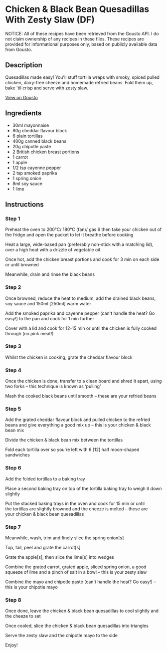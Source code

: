 # Chicken & Black Bean Quesadillas With Zesty Slaw (DF)

NOTICE: All of these recipes have been retrieved from the Gousto API. I do not claim ownership of any recipes in these files. These recipes are provided for informational purposes only, based on publicly available data from Gousto.

## Description

Quesadillas made easy! You'll stuff tortilla wraps with smoky, spiced pulled chicken, dairy-free cheeze and homemade refried beans. Fold them up, bake 'til crisp and serve with zesty slaw. 

[View on Gousto](https://www.gousto.co.uk/recipes/cookbook/chicken-black-bean-quesadillas-with-zesty-slaw-df)

## Ingredients

- 30ml mayonnaise
- 80g cheddar flavour block
- 6 plain tortillas
- 400g canned black beans
- 20g chipotle paste
- 2 British chicken breast portions
- 1 carrot
- 1 apple
- 1/2 tsp cayenne pepper
- 2 tsp smoked paprika
- 1 spring onion
- 8ml soy sauce
- 1 lime

## Instructions


### Step 1

Preheat the oven to 200°C/ 180°C (fan)/ gas 6 then take your chicken out of the fridge and open the packet to let it breathe before cooking

Heat a large, wide-based pan (preferably non-stick with a matching lid), over a high heat with a drizzle of vegetable oil

Once hot, add the chicken breast portions and cook for 3 min on each side or until browned

Meanwhile, drain and rinse the black beans


### Step 2

Once browned, reduce the heat to medium, add the drained black beans, soy sauce and 150ml <span class="text-danger">[250ml]</span> warm water

Add the smoked paprika and cayenne pepper (can't handle the heat? Go easy!) to the pan and cook for 1 min further

Cover with a lid and cook for 12-15 min or until the chicken is fully cooked through (no pink meat!)


### Step 3

Whilst the chicken is cooking, grate the cheddar flavour block


### Step 4

Once the chicken is done, transfer to a clean board and shred it apart, using two forks – this technique is known as ‘pulling’

Mash the cooked black beans until smooth – these are your refried beans


### Step 5

Add the grated cheddar flavour block and pulled chicken to the refried beans and give everything a good mix up – this is your chicken & black bean mix

Divide the chicken & black bean mix between the tortillas

Fold each tortilla over so you're left with 6 <span class="text-danger">[12]</span> half moon-shaped sandwiches


### Step 6

Add the folded tortillas to a baking tray

Place a second baking tray on top of the tortilla baking tray to weigh it down slightly

Put the stacked baking trays in the oven and cook for 15 min or until the tortillas are slightly browned and the cheeze is melted – these are your chicken & black bean quesadillas


### Step 7

Meanwhile, wash, trim and finely slice the spring onion<span class="text-danger">[s]</span>

Top, tail, peel and grate the carrot<span class="text-danger">[s]</span>

Grate the apple<span class="text-danger">[s]</span>, then slice the lime<span class="text-danger">[s]</span> into wedges

Combine the grated carrot, grated apple, sliced spring onion, a good squeeze of lime and a pinch of salt in a bowl – this is your zesty slaw

Combine the mayo and chipotle paste (can't handle the heat? Go easy!) – this is your chipotle mayo

### Step 8

Once done, leave the chicken & black bean quesadillas to cool slightly and the cheeze to set

Once cooled, slice the chicken & black bean quesadillas into triangles

Serve the zesty slaw and the chipotle mayo to the side

Enjoy!

